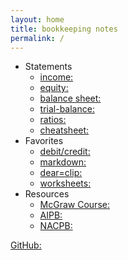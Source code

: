 ```yaml
---
layout: home
title: bookkeeping notes
permalink: /
---
```


- Statements    
    - [income:]("https://mcc-us.github.io/2024-01-17-dincome-statement/")   
    - [equity:]("https://mcc-us.github.io/2024-01-17-cchanges-in-equity/")  
    - [balance sheet:]("https://mcc-us.github.io/2024-01-17-bbalance-sheet/")   
    - [trial-balance:]("https://mcc-us.github.io/2024-01-28-trial-balance/")  
    - [ratios:]("https://mcc-us.github.io/2024-01-17-afin-ratios/")  
    - [cheatsheet:]("https://mcc-us.github.io/2024-01-16-order-of-financial-statements")  
- Favorites
    - [debit/credit:]("https://mcc-us.github.io/2023-12-27-youtube-debit-credits-explained/")   
    - [markdown:]("https://mcc-us.github.io/2020-02-28-sample-markdown/")  
    - [dear=clip:]("https://mcc-us.github.io/2023-12-27-dear-clip/")  
    - [worksheets:]("https://mcc-us.github.io/2024-01-16-worksheet-template/")  
- Resources   
    - [McGraw Course:]("https://connect.mheducation.com/connect/hmStudentCourseList.do")  
    - [AIPB:]("https://aipb.org/")   
    - [NACPB:]("https://www.certifiedpublicbookkeeper.org/")   

[GitHub:]("https://github.com/mcc-us")   

